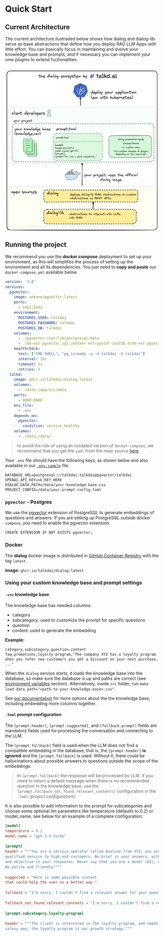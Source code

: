 # Quick Start

## Current Architecture

The current architecture ilustraded below shows how dialog and dialog-lib serve as base abstractions that define how you deploy RAG LLM Apps with little effort. You can basically focus in maintaining and evolve your knowledge base and prompts, and if necessary you can implement your onw plugins to extend fuctionalities.

<p align="center">
    <a href="dialog-architecture.png">
        <img src="dialog-architecture.png" width="500">
    </a>
</p>

## Running the project

We recommend you use the **docker compose** deployment to set up your environment, as this will simplifies the process of setting up the environment and all its dependencies. You just need to **copy and paste** our `docker-compose.yml` available below.

```yml
version: '3.8'
services:
  pgvector:
    image: ankane/pgvector:latest
    ports:
      - 5432:5432
    environment:
      POSTGRES_USER: talkdai
      POSTGRES_PASSWORD: talkdai
      POSTGRES_DB: talkdai
    volumes:
      - ./pgvector:/var/lib/postgresql/data
      - ./db-ext-pgvector.sql:/docker-entrypoint-initdb.d/db-ext-pgvector.sql
    healthcheck:
      test: ["CMD-SHELL", "pg_isready -q -d talkdai -U talkdai"]
      interval: 10s
      timeout: 5s
      retries: 5
  talkd:
    image: ghcr.io/talkdai/dialog:latest
    volumes:
      - ./data:/app/src/data
    ports:
      - 8000:8000
    env_file:
      - .env
    depends_on:
      pgvector:
        condition: service_healthy
    volumes:
      - ./data:/data/
```

> to avoid the risk of using an outdated version of `docker-compose`, we recommend that you get the `yaml` from the main source [here](https://github.com/talkdai/dialog/blob/main/docker-compose.yml).

Your `.env` file should have the following keys, as shown below and also available in our [`.env.sample`](https://github.com/talkdai/dialog/blob/main/.env.sample) file.

```env
DATABASE_URL=postgresql://talkdai:talkdai@pgvector/talkdai
OPENAI_API_KEY=sk-KEY_HERE
DIALOG_DATA_PATH=/data/your-knowledge-base.csv
PROJECT_CONFIG=/data/your-prompt-config.toml
```

### `pgvector` - Postgres

We use the [pgvector](https://github.com/pgvector/pgvector) extension of PostgreSQL to generate embeddings of questions and answers. If you are setting up PostgreSQL outside docker `compose`, you need to enable the pgvector extension.

```psql
CREATE EXTENSION IF NOT EXISTS pgvector;
```

### Docker

The **dialog** docker image is distributed in [GitHub Container Registry](https://github.com/orgs/talkdai/packages/container/package/dialog) with the tag `latest`.

**image:** `ghcr.io/talkdai/dialog:latest`

### Using your custom knowledge base and prompt settings

#### `.csv` knowledge base

The knowledge base has needed columns:

- category
- subcategory: used to customize the prompt for specific questions
- question
- content: used to generate the embedding

**Example:**

```csv
category,subcategory,question,content
faq,promotions,loyalty-program,"The company XYZ has a loyalty program when you refer new customers you get a discount on your next purchase, ..."
```

When the `dialog` service starts, it loads the knowledge base into the database, so make sure the database is up and paths are correct (see [environment variables](##environment-variables) section). Alternatively, inside `src` folder, run `make load-data path="<path-to-your-knowledge-base>.csv"`.

See [our documentation](https://dialog.talkd.ai/settings#csv-knowledge-base) for more options about the the knowledge base, including embedding more columns together.


#### `.toml` prompt configuration

The `[prompt.header]`, `[prompt.suggested]`, and `[fallback.prompt]` fields are mandatory fields used for processing the conversation and connecting to the LLM.

The `[prompt.fallback]` field is used when the LLM does not find a compatible embedding in the database; that is, the `[prompt.header]` **is ignored** and the `[prompt.fallback]` is used. Without it, there could be hallucinations about possible answers to questions outside the scope of the embeddings.

> In `[prompt.fallback]` the response will be processed by LLM. If you need to return a default message when there is no recommended question in the knowledge base, use the `[prompt.fallback_not_found_relevant_contents]` configuration in the `.toml` *(project configuration)*.

It is also possible to add information to the prompt for subcategories and choose some optional llm parameters like temperature (defaults to 0.2) or model_name, see below for an example of a complete configuration:

```toml
[model]
temperature = 0.2
model_name = "gpt-3.5-turbo"

[prompt]
header = """You are a service operator called Avelino from XYZ, you are an expert in providing
qualified service to high-end customers. Be brief in your answers, without being long-winded
and objective in your responses. Never say that you are a model (AI), always answer as Avelino.
Be polite and friendly!"""

suggested = "Here is some possible content
that could help the user in a better way."

fallback = "I'm sorry, I couldn't find a relevant answer for your question."

fallback_not_found_relevant_contents = "I'm sorry, I couldn't find a relevant answer for your question."

[prompt.subcategory.loyalty-program]

header = """The client is interested in the loyalty program, and needs to be responded to in a
salesy way; the loyalty program is our growth strategy."""
```